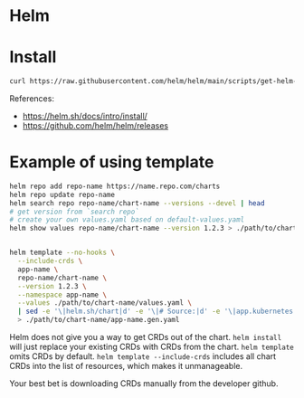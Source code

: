
# Helm

# Install

```bash
curl https://raw.githubusercontent.com/helm/helm/main/scripts/get-helm-3 | bash
```

References:
- https://helm.sh/docs/intro/install/
- https://github.com/helm/helm/releases

# Example of using template

```bash
helm repo add repo-name https://name.repo.com/charts
helm repo update repo-name
helm search repo repo-name/chart-name --versions --devel | head
# get version from `search repo`
# create your own values.yaml based on default-values.yaml
helm show values repo-name/chart-name --version 1.2.3 > ./path/to/chart-name/default-values.yaml
```

```bash

helm template --no-hooks \
  --include-crds \
  app-name \
  repo-name/chart-name \
  --version 1.2.3 \
  --namespace app-name \
  --values ./path/to/chart-name/values.yaml \
  | sed -e '\|helm.sh/chart|d' -e '\|# Source:|d' -e '\|app.kubernetes.io/managed-by|d' -e '\|app.kubernetes.io/instance|d' -e '\|app.kubernetes.io/part-of|d' -e '\|app.kubernetes.io/version|d' \
  > ./path/to/chart-name/app-name.gen.yaml

```

Helm does not give you a way to get CRDs out of the chart.
`helm install` will just replace your existing CRDs with CRDs from the chart.
`helm template` omits CRDs by default.
`helm template --include-crds` includes all chart CRDs into the list of resources, which makes it unmanageable.

Your best bet is downloading CRDs manually from the developer github.
